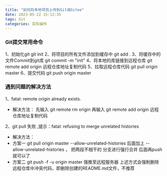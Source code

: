 ```yaml
---
title: "如何将本地项目上传到Git或Gitee"
date: 2023-05-22 15:12:35
tags: Git
categories: 实际操作
---
```

### Git提交常用命令
1、初始化git
git init
2、将项目的所有文件添加到缓存中
git add .
3、将缓存中的文件Commit到git库
git commit -m "init"
4、将本地的库链接到远程仓库
git remote add origin 远程仓库地址复制代码
5、拉取远程仓库代码
git pull origin master
6、提交代码
git push origin master
<!-- more -->
### 遇到问题的解决方法
1、fatal: remote origin already exists.
- 解决方法：
  先输入 git remote rm origin
  再输入 git remote add origin 远程仓库地址复制代码

2、git pull 失败 ,提示：fatal: refusing to merge unrelated histories
- 解决方法：
- 方案一
  git pull origin master --allow-unrelated-histories
  后面加上 --allow-unrelated-histories ， 把两段不相干的 分支进行强行合并
  后面再push就可以了
- 方案二
  git push -f -u origin master 强推至远程服务器    上述方式会强制删除远程仓库中冲突代码，即删除创建的README.md文件，不推荐
